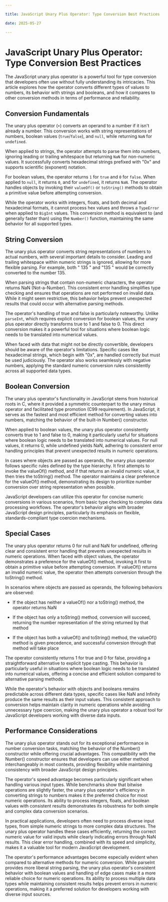 ```yaml
---

title: JavaScript Unary Plus Operator: Type Conversion Best Practices

date: 2025-05-27

---
```



# JavaScript Unary Plus Operator: Type Conversion Best Practices

The JavaScript unary plus operator is a powerful tool for type conversion that developers often use without fully understanding its intricacies. This article explores how the operator converts different types of values to numbers, its behavior with strings and booleans, and how it compares to other conversion methods in terms of performance and reliability.


## Conversion Fundamentals

The unary plus operator (`+`) converts an operand to a number if it isn't already a number. This conversion works with string representations of numbers, boolean values (`true`/`false`), and `null`, while returning `NaN` for `undefined`.

When applied to strings, the operator attempts to parse them into numbers, ignoring leading or trailing whitespace but returning `NaN` for non-numeric values. It successfully converts hexadecimal strings prefixed with "0x" and supports scientific (exponent) notation.

For boolean values, the operator returns `1` for `true` and `0` for `false`. When applied to `null`, it returns `0`, and for `undefined`, it returns `NaN`. The operator handles objects by invoking their `valueOf()` or `toString()` methods to obtain a primitive value before attempting conversion.

While the operator works with integers, floats, and both decimal and hexadecimal formats, it cannot process hex values and throws a `TypeError` when applied to `BigInt` values. This conversion method is equivalent to (and generally faster than) using the `Number()` function, maintaining the same behavior for all supported types.


## String Conversion

The unary plus operator converts string representations of numbers to actual numbers, with several important details to consider. Leading and trailing whitespace within numeric strings is ignored, allowing for more flexible parsing. For example, both " 135 " and "135 " would be correctly converted to the number 135.

When parsing strings that contain non-numeric characters, the operator returns NaN (Not-a-Number). This consistent error handling simplifies type checking and ensures that operations are not performed on invalid data. While it might seem restrictive, this behavior helps prevent unexpected results that could occur with alternative parsing methods.

The operator's handling of true and false is particularly noteworthy. Unlike `parseInt`, which requires explicit conversion for boolean values, the unary plus operator directly transforms true to 1 and false to 0. This direct conversion makes it a powerful tool for situations where boolean logic needs to be translated into numerical values.

When faced with data that might not be directly convertible, developers should be aware of the operator's limitations. Specific cases like hexadecimal strings, which begin with "0x", are handled correctly but must be used judiciously. The operator also works seamlessly with negative numbers, applying the standard numeric conversion rules consistently across all supported data types.


## Boolean Conversion

The unary plus operator's functionality in JavaScript stems from historical roots in C, where it provided a symmetric counterpart to the unary minus operator and facilitated type promotion (C99 requirement). In JavaScript, it serves as the fastest and most efficient method for converting values into numbers, matching the behavior of the built-in Number() constructor.

When applied to boolean values, the unary plus operator consistently converts true to 1 and false to 0, making it particularly useful for situations where boolean logic needs to be translated into numerical values. For null values, it returns 0, while undefined yields NaN, adhering to consistent error handling principles that prevent unexpected results in numeric operations.

In cases where objects are passed as operands, the unary plus operator follows specific rules defined by the type hierarchy. It first attempts to invoke the valueOf() method, and if that returns an invalid numeric value, it then tries the toString() method. The operator maintains a clear preference for the valueOf() method, demonstrating its design to prioritize number conversion over string representation when possible.

JavaScript developers can utilize this operator for concise numeric conversions in various scenarios, from basic type checking to complex data processing workflows. The operator's behavior aligns with broader JavaScript design principles, particularly its emphasis on flexible, standards-compliant type coercion mechanisms.


## Special Cases

The unary plus operator returns 0 for null and NaN for undefined, offering clear and consistent error handling that prevents unexpected results in numeric operations. When faced with object values, the operator demonstrates a preference for the valueOf() method, invoking it first to obtain a primitive value before attempting conversion. If valueOf() returns an invalid numeric value, the operator then attempts conversion through the toString() method.

In scenarios where objects are passed as operands, the following behaviors are observed:

- If the object has neither a valueOf() nor a toString() method, the operator returns NaN

- If the object has only a toString() method, conversion will succeed, returning the number representation of the string returned by that method

- If the object has both a valueOf() and toString() method, the valueOf() method is given precedence, and successful conversion through that method will take place

The operator consistently returns 1 for true and 0 for false, providing a straightforward alternative to explicit type casting. This behavior is particularly useful in situations where boolean logic needs to be translated into numerical values, offering a concise and efficient solution compared to alternative parsing methods.

While the operator's behavior with objects and booleans remains predictable across different data types, specific cases like NaN and Infinity produce the same results as their input values. This consistent approach to conversion helps maintain clarity in numeric operations while avoiding unnecessary type coercion, making the unary plus operator a robust tool for JavaScript developers working with diverse data inputs.


## Performance Considerations

The unary plus operator stands out for its exceptional performance in number conversion tasks, matching the behavior of the Number() constructor while offering crucial advantages. This compatibility with the Number() constructor ensures that developers can use either method interchangeably in most contexts, providing flexibility while maintaining consistency with broader JavaScript design principles.

The operator's speed advantage becomes particularly significant when handling various input types. While benchmarks show that bitwise operations are slightly faster, the unary plus operator's efficiency in converting strings to numbers makes it the preferred choice for most numeric operations. Its ability to process integers, floats, and boolean values with consistent results demonstrates its robustness for both simple and complex data conversion scenarios.

In practical applications, developers often need to process diverse input types, from simple numeric strings to more complex data structures. The unary plus operator handles these cases efficiently, returning the correct numeric value for valid inputs while clearly indicating errors through NaN results. This clear error handling, combined with its speed and simplicity, makes it a valuable tool for modern JavaScript development.

The operator's performance advantages become especially evident when compared to alternative methods for numeric conversion. While parseInt provides more liberal string parsing, the unary plus operator's consistent behavior with boolean values and handling of edge cases make it a more reliable choice for numeric operations. Its ability to process multiple data types while maintaining consistent results helps prevent errors in numeric operations, making it a preferred solution for developers working with diverse input sources.

